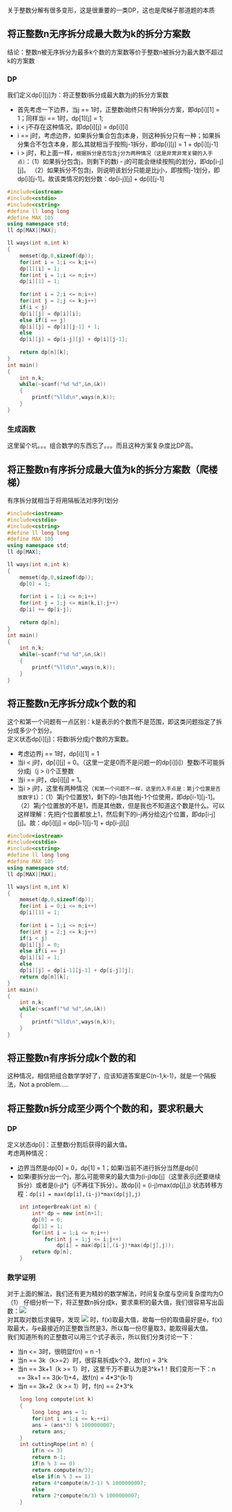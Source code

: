 关于整数分解有很多变形，这是很重要的一类DP，这也是爬梯子那道题的本质
## 将正整数n无序拆分成最大数为k的拆分方案数
结论：整数n被无序拆分为最多k个数的方案数等价于整数n被拆分为最大数不超过k的方案数
### DP
我们定义dp[i][j]为：将正整数i拆分成最大数为j的拆分方案数<br>
* 首先考虑一下边界，当j == 1时，正整数i始终只有1种拆分方案，即dp[i][1] = 1；同样当i == 1时，dp[1][j] = 1;
* i < j不存在这种情况，即dp[i][j] = dp[i][i]
* i == j时，考虑边界，如果拆分集合包含j本身，则这种拆分只有一种；如果拆分集合不包含本身，那么其就相当于按照j-1拆分，即dp[i][j] = 1 + dp[i][j-1]
* i > j时，和上面一样，`根据拆分是否包含j分为两种情况（这是非常非常关键的入手点）`：（1）如果拆分包含j，则剩下的数i - j的可能会继续按照j的划分，即dp[i-j][j]。
（2）如果拆分不包含j，则说明该划分只能是比j小，即按照j-1划分，即dp[i][j-1]。故该类情况的划分数：dp[i-j][j] + dp[i][j-1]
```cpp
#include<iostream>
#include<cstdio>
#include<cstring>
#define ll long long
#define MAX 105
using namespace std;
ll dp[MAX][MAX];

ll ways(int n,int k)
{
	memset(dp,0,sizeof(dp));
	for(int i = 1;i <= k;i++)
	dp[1][i] = 1;
	for(int i = 1;i <= n;i++)
	dp[i][1] = 1;
	
	for(int i = 2;i <= n;i++)
	for(int j = 2;j <= k;j++)
	if(i < j)
	dp[i][j] = dp[i][i];
	else if(i == j)
	dp[i][j] = dp[i][j-1] + 1;
	else
	dp[i][j] = dp[i-j][j] + dp[i][j-1];
	
	return dp[n][k];
}
int main()
{
	int n,k;
	while(~scanf("%d %d",&n,&k))
	{
		printf("%lld\n",ways(n,k));
	}
}
```
### 生成函数
这里留个坑。。。组合数学的东西忘了。。。而且这种方案复杂度比DP高。
## 将正整数n有序拆分成最大值为k的拆分方案数（爬楼梯）
有序拆分就相当于将用隔板法对序列1划分
```cpp
#include<iostream>
#include<cstdio>
#include<cstring>
#define ll long long
#define MAX 105
using namespace std;
ll dp[MAX];

ll ways(int n,int k)
{
	memset(dp,0,sizeof(dp));
	dp[0] = 1;
	
	for(int i = 1;i <= n;i++)
	for(int j = 1;j <= min(k,i);j++)
	dp[i] += dp[i-j];
	
	return dp[n];
}
int main()
{
	int n,k;
	while(~scanf("%d %d",&n,&k))
	{
		printf("%lld\n",ways(n,k));
	}
}
```

## 将正整数n无序拆分成k个数的和
这个和第一个问题有一点区别：k是表示的个数而不是范围，即这类问题指定了拆分成多少个划分。<br>
定义状态dp[i][j]：将数i拆分成j个数的方案数。<br>
* 考虑边界j == 1时，dp[i][1] = 1
* 当i < j时，dp[i][j] = 0。（这里一定是0而不是问题一的dp[i][i]）整数i不可能拆分成j（j > i)个正整数
* 当i == j时，dp[i][j] = 1。
* 当i > j时，这里有两种情况（`和第一个问题不一样，这里的入手点是：第j个位置是否放数字1`）：（1）第j个位置放1，剩下的i-1由其他j-1个位使用，即dp[i-1][j-1]。（2）第j个位置放的不是1，而是其他数，但是我也不知道这个数是什么。可以这样理解：先把j个位置都放上1，然后剩下的i-j再分给这j个位置，即dp[i-j][j]。故：dp[i][j] = dp[i-1][j-1] + dp[i-j][j]

```cpp
#include<iostream>
#include<cstdio>
#include<cstring>
#define ll long long
#define MAX 105
using namespace std;
ll dp[MAX][MAX];

ll ways(int n,int k)
{
	memset(dp,0,sizeof(dp));
	for(int i = 0;i <= n;i++)
	dp[i][1] = 1;
	
	for(int i = 1;i <= n;i++)
	for(int j = 2;j <= k;j++)
	if(i < j)
	dp[i][j] = 0;
	else if(i == j)
	dp[i][i] = 1;
	else
	dp[i][j] = dp[i-1][j-1] + dp[i-j][j];
	return dp[n][k];
}
int main()
{
	int n,k;
	while(~scanf("%d %d",&n,&k))
	{
		printf("%lld\n",ways(n,k));
	}
}
```
## 将正整数n有序拆分成k个数的和
这种情况，相信把组合数学学好了，应该知道答案是C(n-1,k-1)，就是一个隔板法，Not a problem.....

## 将正整数n拆分成至少两个个数的和，要求积最大
### DP
定义状态dp[i]：正整数i分割后获得的最大值。<br>
考虑两种情况：
* 边界当然是dp[0] = 0，dp[1] = 1；如果i当前不进行拆分当然是dp[i]
* 如果i要拆分出一个j，那么可能带来的最大值为(i-j)dp[j]（这里表示j还要继续拆分）或者是(i-j)\*j（j不再往下拆分）。故dp[i] = (i-j)max(dp[j],j)
状态转移方程：`dp[i] = max(dp[i],(i-j)*max(dp[j],j)`
```cpp
    int integerBreak(int n) {
        int* dp = new int[n+1];
        dp[0] = 0;
        dp[1] = 1;
        for(int i = 1;i <= n;i++)
            for(int j = 1;j <= i;j++)
                dp[i] = max(dp[i],(i-j)*max(dp[j],j));
        return dp[n];
    }
```
### 数学证明
对于上面的解法，我们还有更为精妙的数学解法，时间复杂度与空间复杂度均为O（1）
仔细分析一下，将正整数n拆分成k，要求乘积的最大值，我们很容易写出函数：<img src="https://latex.codecogs.com/gif.latex?f%28x%29%20%3D%20%28%5Cfrac%7Bn%7D%7Bk%7D%29%5E%7Bk%7D"><br>
对其取对数后求偏导，发现 <img src="https://latex.codecogs.com/gif.latex?k%20%3D%20%5Cfrac%7Bn%7D%7Be%7D"> 时，f(x)取最大值，故每一份的取值最好是e，f(x)取最大，与e最接近的正整数当然是3，所以每一份尽量取3，能取得最大值。<br>
我们知道所有的正整数可以用三个式子表示，所以我们分类讨论一下：
* 当n <= 3时，很明显f(n) = n -1
* 当n == 3k（k>=2）时，很容易拆成k个3，故f(n) = 3^k
* 当n == 3k+1（k >= 1）时，这里千万不要认为是3^k+1！我们变形一下：n == 3k+1 == 3(k-1)+4，故f(n) = 4\*3^(k-1)
* 当n == 3k+2（k >= 1）时，f(n) == 2\*3^k
```cpp
    long long compute(int k)
    {
        long long ans = 1;
        for(int i = 1;i <= k;++i)
        ans = (ans*3) % 1000000007;
        return ans;
    }
    int cuttingRope(int n) {
        if(n <= 3)
        return n-1;
        if(n % 3 == 0)
        return compute(n/3);
        else if(n % 3 == 1)
        return 4*compute(n/3-1) % 1000000007;
        else 
        return 2*compute(n/3) % 1000000007;
    }
```




